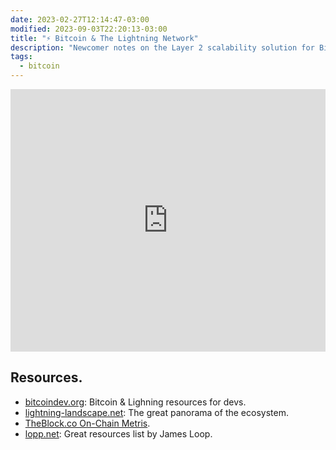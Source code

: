 ```yaml
---
date: 2023-02-27T12:14:47-03:00
modified: 2023-09-03T22:20:13-03:00
title: "⚡️ Bitcoin & The Lightning Network"
description: "Newcomer notes on the Layer 2 scalability solution for Bitcoin"
tags:
  - bitcoin
---
```

<div class="wrapper wrapper-wide">
  <iframe width="100%" height="420" class="img-rounded" frameborder="0" src="https://www.theblock.co/data/on-chain-metrics/bitcoin/lightning-networks-capacity-daily/embed" title="Lightning Network's Capacity"></iframe>
</div>
<div class="wrapper mt-2">
    <h2 id="resources" class="h3 font-italic">Resources.</h2>
    <ul>
        <li><a href="https://bitcoindev.org/">bitcoindev.org</a>: Bitcoin & Lighning resources for devs.</li>
        <li><a href="https://www.lightning-landscape.net/projects">lightning-landscape.net</a>: The great panorama of the ecosystem.</li>
        <li><a href="https://www.theblock.co/data/on-chain-metrics/bitcoin">TheBlock.co On-Chain Metris</a>.</li>
        <li><a href="https://www.lopp.net/">lopp.net</a>: Great resources list by James Loop.</li>
    </ul>

</div>
